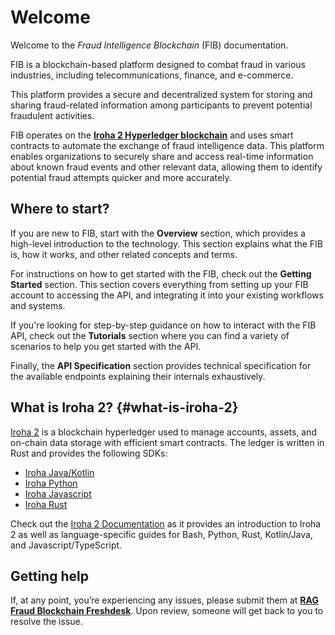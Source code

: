 # Welcome

Welcome to the *Fraud Intelligence Blockchain* (FIB) documentation.

FIB is a blockchain-based platform designed to combat fraud in various industries, including telecommunications, finance, and e-commerce.

This platform provides a secure and decentralized system for storing and sharing fraud-related information among participants to prevent potential fraudulent activities.

FIB operates on the [**Iroha 2 Hyperledger blockchain**](/#what-is-iroha-2) and uses smart contracts to automate the exchange of fraud intelligence data. This platform enables organizations to securely share and access real-time information about known fraud events and other relevant data, allowing them to identify potential fraud attempts quicker and more accurately.

## Where to start?

If you are new to FIB, start with the **Overview** section, which provides a high-level introduction to the technology. This section explains what the FIB is, how it works, and other related concepts and terms.

For instructions on how to get started with the FIB, check out the **Getting Started** section. This section covers everything from setting up your FIB account to accessing the API, and integrating it into your existing workflows and systems.

If you're looking for step-by-step guidance on how to interact with the FIB API, check out the **Tutorials** section where you can find a variety of scenarios to help you get started with the API.

Finally, the **API Specification** section provides technical specification for the available endpoints explaining their internals exhaustively.

## What is Iroha 2? {#what-is-iroha-2}

[Iroha 2](https://github.com/hyperledger/iroha/tree/iroha2) is a blockchain hyperledger used to manage accounts, assets, and on-chain data storage with efficient smart contracts. The ledger is written in Rust and provides the following SDKs:

- [Iroha Java/Kotlin](https://github.com/hyperledger/iroha-java/tree/iroha2-dev)
- [Iroha Python](https://github.com/hyperledger/iroha-python)
- [Iroha Javascript](https://github.com/hyperledger/iroha-javascript/tree/iroha2)
- [Iroha Rust](https://github.com/hyperledger/iroha/tree/iroha2-lts/client)

Check out the [Iroha 2 Documentation](https://hyperledger.github.io/iroha-2-docs/) as it provides an introduction to Iroha 2 as well as language-specific guides for Bash, Python, Rust, Kotlin/Java, and Javascript/TypeScript.

## Getting help

If, at any point, you’re experiencing any issues, please submit them at [**RAG Fraud Blockchain Freshdesk**](https://ragfraudblockchain.freshdesk.com/a/dashboard/default). Upon review, someone will get back to you to resolve the issue.
